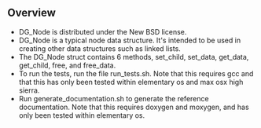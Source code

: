 ## Overview
* DG_Node is distributed under the New BSD license.  
* DG_Node is a typical node data structure.  It's intended to be used in creating other data structures such as linked lists.  
* The DG_Node struct contains 6 methods, set_child, set_data, get_data, get_child, free, and free_data.
* To run the tests, run the file run_tests.sh.  Note that this requires gcc and that this has only been tested within elementary os and max osx high sierra.
* Run generate_documentation.sh to generate the reference documentation.  Note that this requires doxygen and moxygen, and has only been tested within elementary os.
